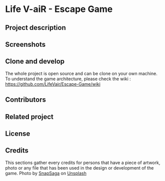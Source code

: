 # Life V-aiR - Escape Game
## Project description
## Screenshots
## Clone and develop
The whole project is open source and can be clone on your own machine. To understand the game architecture, please check the wiki : https://github.com/LifeVair/Escape-Game/wiki
## Contributors 
## Related project 
## License
## Credits 
This sections gather every credits for persons that have a piece of artwork, photo or any file that has been used in the design or development of the game.
Photo by <a href="https://unsplash.com/@catauggie?utm_content=creditCopyText&utm_medium=referral&utm_source=unsplash">SnapSaga</a> on <a href="https://unsplash.com/photos/a-rainbow-in-the-sky-over-a-field-bAym4VVqVJg?utm_content=creditCopyText&utm_medium=referral&utm_source=unsplash">Unsplash</a>
